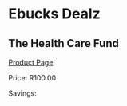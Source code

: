 
# Ebucks Dealz
## The Health Care Fund
[Product Page](https://www.ebucks.com/web/shop/productSelected.do?prodId=1133134101&catId=365579701)

Price: R100.00

Savings: 


	